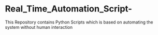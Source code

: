 # Real_Time_Automation_Script-
This Repository contains Python Scripts which is based on automating the system without human interaction 
